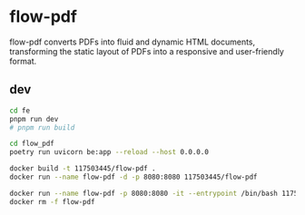 # flow-pdf

flow-pdf converts PDFs into fluid and dynamic HTML documents, transforming the static layout of PDFs into a responsive and user-friendly format.

## dev

```sh
cd fe
pnpm run dev
# pnpm run build

cd flow_pdf
poetry run uvicorn be:app --reload --host 0.0.0.0

docker build -t 117503445/flow-pdf .
docker run --name flow-pdf -d -p 8080:8080 117503445/flow-pdf

docker run --name flow-pdf -p 8080:8080 -it --entrypoint /bin/bash 117503445/flow-pdf
docker rm -f flow-pdf


```
